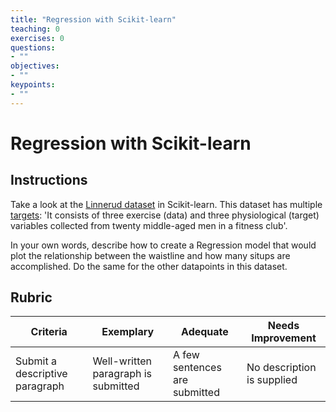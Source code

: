 ```yaml
---
title: "Regression with Scikit-learn"
teaching: 0
exercises: 0
questions:
- ""
objectives:
- ""
keypoints:
- ""
---
```

# Regression with Scikit-learn

## Instructions

Take a look at the [Linnerud dataset](https://scikit-learn.org/stable/modules/generated/sklearn.datasets.load_linnerud.html#sklearn.datasets.load_linnerud) in Scikit-learn. This dataset has multiple [targets](https://scikit-learn.org/stable/datasets/toy_dataset.html#linnerrud-dataset): 'It consists of three exercise (data) and three physiological (target) variables collected from twenty middle-aged men in a fitness club'.

In your own words, describe how to create a Regression model that would plot the relationship between the waistline and how many situps are accomplished. Do the same for the other datapoints in this dataset.

## Rubric

| Criteria                       | Exemplary                           | Adequate                      | Needs Improvement          |
| ------------------------------ | ----------------------------------- | ----------------------------- | -------------------------- |
| Submit a descriptive paragraph | Well-written paragraph is submitted | A few sentences are submitted | No description is supplied |
